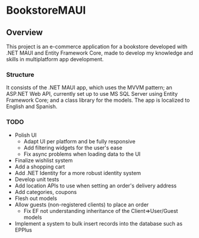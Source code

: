 # BookstoreMAUI
<h2>Overview</h2>
<p>This project is an e-commerce application for a bookstore developed with .NET MAUI and Entity Framework Core, made to develop my knowledge and skills in multiplatform app development.</p>
<h3>Structure</h3>
<p>It consists of the .NET MAUI app, which uses the MVVM pattern; an ASP.NET Web API, currently set up to use MS SQL Server using Entity Framework Core; and a class library for the models. The app is localized to English and Spanish.</p>
<h3>TODO</h3>
<ul>
  <li>Polish UI
    <ul>
      <li>Adapt UI per platform and be fully responsive</li>
      <li>Add filtering widgets for the user's ease</li>
      <li>Fix async problems when loading data to the UI</li>
    </ul>
  </li>
  <li>Finalize wishlist system</li>
  <li>Add a shopping cart</li>
  <li>Add .NET Identity for a more robust identity system</li>
  <li>Develop unit tests</li>
  <li>Add location APIs to use when setting an order's delivery address</li>
  <li>Add categories, coupons</li>
  <li>Flesh out models</li>
  <li>Allow guests (non-registered clients) to place an order
    <ul>
      <li>Fix EF not understanding inheritance of the Client=>User/Guest models</li>
    </ul>
  </li>
  <li>Implement a system to bulk insert records into the database such as EPPlus</li>
</ul>
